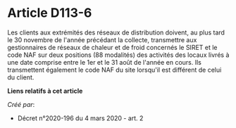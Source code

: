 # Article D113-6

Les clients aux extrémités des réseaux de distribution doivent, au plus tard le 30 novembre de l'année précédant la collecte,
transmettre aux gestionnaires de réseaux de chaleur et de froid concernés le SIRET et le code NAF sur deux positions (88
modalités) des activités des locaux livrés à une date comprise entre le 1er et le 31 août de l'année en cours. Ils
transmettent également le code NAF du site lorsqu'il est différent de celui du client.

**Liens relatifs à cet article**

_Créé par_:

  - Décret n°2020-196 du 4 mars 2020 - art. 2
